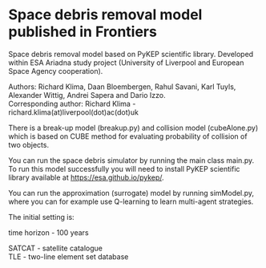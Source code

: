 # Space debris removal model published in Frontiers

Space debris removal model based on PyKEP scientific library. Developed within ESA Ariadna study project (University of Liverpool and European Space Agency cooperation).  

Authors: Richard Klima, Daan Bloembergen, Rahul Savani, Karl Tuyls, Alexander Wittig, Andrei Sapera and Dario Izzo.  
Corresponding author: Richard Klima - richard.klima(at)liverpool(dot)ac(dot)uk  

There is a break-up model (breakup.py) and collision model (cubeAlone.py) which is based on CUBE method for evaluating probability of collision of two objects.  

You can run the space debris simulator by running the main class main.py. To run this model successfully you will need to install PyKEP scientific library available at https://esa.github.io/pykep/.  

You can run the approximation (surrogate) model by running simModel.py, where you can for example use Q-learning to learn multi-agent strategies.


The initial setting is:  

time horizon - 100 years  

SATCAT - satellite catalogue  
TLE - two-line element set database  

